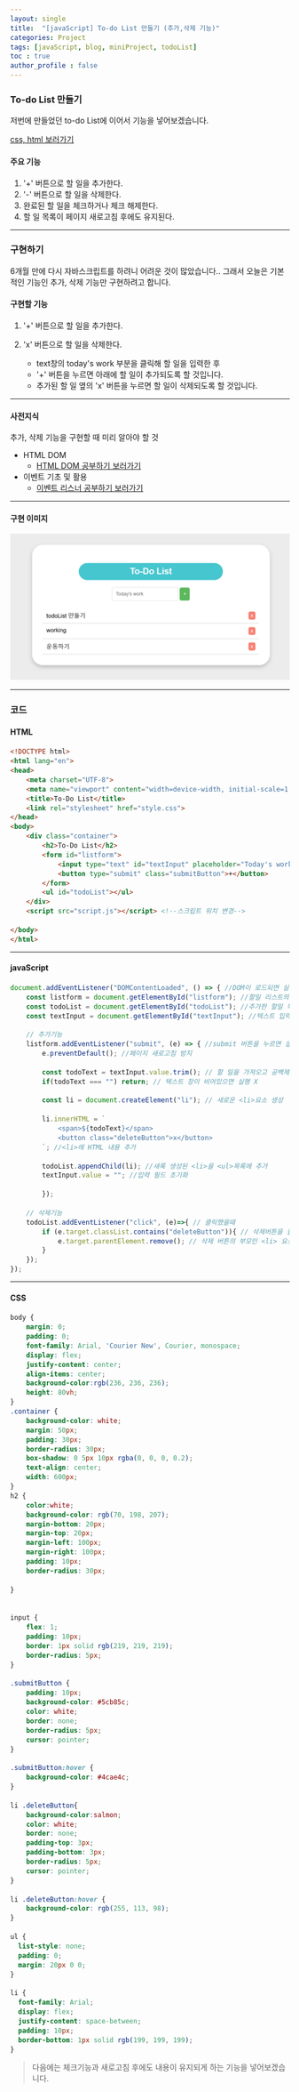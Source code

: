 ```yaml
---
layout: single
title:  "[javaScript] To-do List 만들기 (추가,삭제 기능)"
categories: Project
tags: [javaScript, blog, miniProject, todoList] 
toc : true
author_profile : false 
---
```


### To-do List 만들기

저번에 만들었던 to-do List에 이어서 기능을 넣어보겠습니다.

[css, html 보러가기](https://hidokim.github.io/project/to_do_list_first/)

#### 주요 기능
1. '+' 버튼으로 할 일을 추가한다.
2. '-' 버튼으로 할 일을 삭제한다.
3. 완료된 할 일을 체크하거나 체크 해제한다.
4. 할 일 목록이 페이지 새로고침 후에도 유지된다.

***

### 구현하기

6개월 만에 다시 자바스크립트를 하려니 어려운 것이 많았습니다..
그래서 오늘은 기본적인 기능인 추가, 삭제 기능만 구현하려고 합니다.

#### 구현할 기능
1. '+' 버튼으로 할 일을 추가한다.
2. 'x' 버튼으로 할 일을 삭제한다.

    - text창의 today's work 부분을 클릭해 할 일을 입력한 후
    - '+' 버튼을 누르면 아래에 할 일이 추가되도록 할 것입니다.
    - 추가된 할 일 옆의 'x' 버튼을 누르면 할 일이 삭제되도록 할 것입니다.

*** 
#### 사전지식

추가, 삭제 기능을 구현할 때 미리 알아야 할 것
- HTML DOM 
    - [HTML DOM 공부하기 보러가기](/study/study_html_DOM/)
- 이벤트 기초 및 활용
    - [이벤트 리스너 공부하기 보러가기](/study/study_eventListener/)

***
#### 구현 이미지

![todolist2](/assets/images/todoList2.png)


***
### 코드


#### HTML
```html
<!DOCTYPE html>
<html lang="en">
<head>
    <meta charset="UTF-8">
    <meta name="viewport" content="width=device-width, initial-scale=1.0">
    <title>To-Do List</title>
    <link rel="stylesheet" href="style.css">
</head>
<body>
    <div class="container">
        <h2>To-Do List</h2>
        <form id="listform">
            <input type="text" id="textInput" placeholder="Today's work">
            <button type="submit" class="submitButton">+</button>
        </form>
        <ul id="todoList"></ul>
    </div>
    <script src="script.js"></script> <!--스크립트 위치 변경-->

</body>
</html>
```
***
#### javaScript
```js
document.addEventListener("DOMContentLoaded", () => { //DOM이 로드되면 실행
    const listform = document.getElementById("listform"); //할일 리스트의 <from> 요소를 저장하는 변수 
    const todoList = document.getElementById("todoList"); //추가한 할일 목록 요소 <ul>이 저장되는 변수
    const textInput = document.getElementById("textInput"); //텍스트 입력하는 요소 <input>이 저장되는 변수
    
    // 추가기능
    listform.addEventListener("submit", (e) => { //submit 버튼을 누르면 실행
        e.preventDefault(); //페이지 새로고침 방지

        const todoText = textInput.value.trim(); // 할 일을 가져오고 공백제거
        if(todoText === "") return; // 텍스트 창이 비어있으면 실행 X

        const li = document.createElement("li"); // 새로운 <li>요소 생성

        li.innerHTML = `
            <span>${todoText}</span>
            <button class="deleteButton">x</button>
        `; //<li>에 HTML 내용 추가

        todoList.appendChild(li); //새록 생성된 <li>을 <ul>목록에 추가
        textInput.value = ""; //입력 필드 초기화

        });

    // 삭제기능
    todoList.addEventListener("click", (e)=>{ // 클릭했을때
        if (e.target.classList.contains("deleteButton")){ // 삭제버튼을 클릭했다면
            e.target.parentElement.remove(); // 삭제 버튼의 부모인 <li> 요소를 삭제
        }
    });
});

```

***
#### CSS
```css
body {
    margin: 0;
    padding: 0;
    font-family: Arial, 'Courier New', Courier, monospace;
    display: flex;
    justify-content: center;
    align-items: center;
    background-color:rgb(236, 236, 236);
    height: 80vh;
}
.container { 
    background-color: white;
    margin: 50px;
    padding: 30px;
    border-radius: 30px;
    box-shadow: 0 5px 10px rgba(0, 0, 0, 0.2);
    text-align: center;
    width: 600px;
}
h2 { 
    color:white;
    background-color: rgb(70, 198, 207);
    margin-bottom: 20px;
    margin-top: 20px;
    margin-left: 100px;
    margin-right: 100px;
    padding: 10px;
    border-radius: 30px;

}


input {
    flex: 1;
    padding: 10px;
    border: 1px solid rgb(219, 219, 219);
    border-radius: 5px;
}

.submitButton {
    padding: 10px;
    background-color: #5cb85c;
    color: white;
    border: none;
    border-radius: 5px;
    cursor: pointer;
}

.submitButton:hover {
    background-color: #4cae4c;
}

li .deleteButton{ 
    background-color:salmon;
    color: white;
    border: none;
    padding-top: 3px;
    padding-bottom: 3px;
    border-radius: 5px;
    cursor: pointer;
}

li .deleteButton:hover {
    background-color: rgb(255, 113, 98);
}

ul {
  list-style: none;
  padding: 0;
  margin: 20px 0 0;
}

li {
  font-family: Arial;
  display: flex;
  justify-content: space-between;
  padding: 10px;
  border-bottom: 1px solid rgb(199, 199, 199);
}

```
> 다음에는 체크기능과 새로고침 후에도 내용이 유지되게 하는 기능을 넣어보겠습니다.